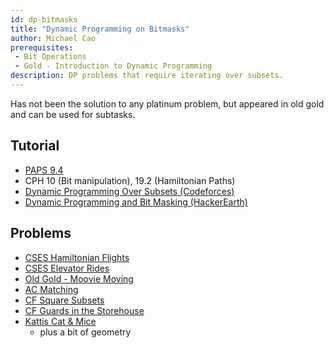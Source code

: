 ```yaml
---
id: dp-bitmasks
title: "Dynamic Programming on Bitmasks"
author: Michael Cao
prerequisites: 
 - Bit Operations
 - Gold - Introduction to Dynamic Programming
description: DP problems that require iterating over subsets.
---
```


Has not been the solution to any platinum problem, but appeared in old gold and can be used for subtasks.

## Tutorial

 - [PAPS 9.4](https://www.csc.kth.se/~jsannemo/slask/main.pdf)
 - CPH 10 (Bit manipulation), 19.2 (Hamiltonian Paths)
 - [Dynamic Programming Over Subsets (Codeforces)](https://codeforces.com/blog/entry/337)
 - [Dynamic Programming and Bit Masking (HackerEarth)](https://www.hackerearth.com/practice/algorithms/dynamic-programming/bit-masking/tutorial/)

## Problems

 - [CSES Hamiltonian Flights](https://cses.fi/problemset/task/1690)
 - [CSES Elevator Rides](https://cses.fi/problemset/task/1653)
 - [Old Gold - Moovie Moving](http://www.usaco.org/index.php?page=viewproblem2&cpid=515)
 - [AC Matching](https://atcoder.jp/contests/dp/tasks/dp_o)
 - [CF Square Subsets](https://codeforces.com/contest/895/problem/C)
 - [CF Guards in the Storehouse](https://codeforces.com/problemset/problem/845/F)
 - [Kattis Cat & Mice](https://open.kattis.com/problems/catandmice) [](66)
   - plus a bit of geometry